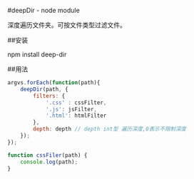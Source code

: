 #deepDir - node module

深度遍历文件夹。可按文件类型过滤文件。


##安装

npm install deep-dir

##用法

```javascript
argvs.forEach(function(path){
	deepDir(path, {
		filters: {
			'.css' : cssFilter,
			'.js': jsFilter,
			'.html': htmlFilter
		},
		depth: depth // depth int型 遍历深度,0表示不限制深度
	});
});

function cssFiler(path) {
	console.log(path);
}
```